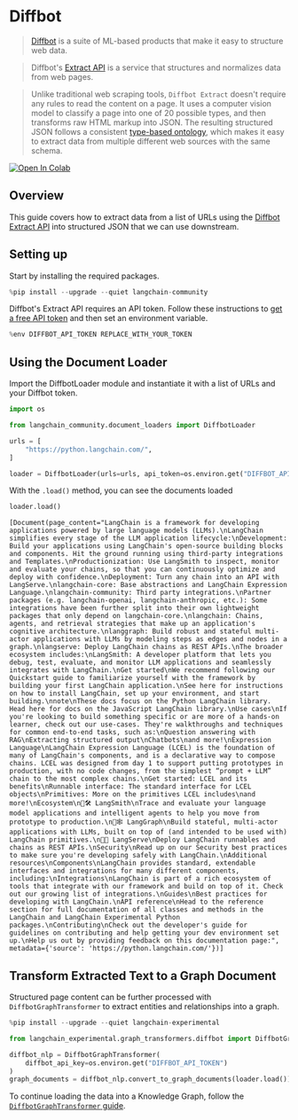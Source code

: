 # Diffbot

>[Diffbot](https://docs.diffbot.com/docs/getting-started-with-diffbot) is a suite of ML-based products that make it easy to structure web data.

>Diffbot's [Extract API](https://docs.diffbot.com/reference/extract-introduction) is a service that structures and normalizes data from web pages.

>Unlike traditional web scraping tools, `Diffbot Extract` doesn't require any rules to read the content on a page. It uses a computer vision model to classify a page into one of 20 possible types, and then transforms raw HTML markup into JSON. The resulting structured JSON follows a consistent [type-based ontology](https://docs.diffbot.com/docs/ontology), which makes it easy to extract data from multiple different web sources with the same schema.

[![Open In Colab](https://colab.research.google.com/assets/colab-badge.svg)](https://colab.research.google.com/github/langchain-ai/langchain/blob/master/docs/docs/integrations/document_loaders/diffbot.ipynb)


## Overview
This guide covers how to extract data from a list of URLs using the [Diffbot Extract API](https://www.diffbot.com/products/extract/) into structured JSON that we can use downstream.

## Setting up

Start by installing the required packages.


```python
%pip install --upgrade --quiet langchain-community
```

Diffbot's Extract API requires an API token. Follow these instructions to [get a free API token](/oss/integrations/providers/diffbot#installation-and-setup) and then set an environment variable.


```python
%env DIFFBOT_API_TOKEN REPLACE_WITH_YOUR_TOKEN
```

## Using the Document Loader

Import the DiffbotLoader module and instantiate it with a list of URLs and your Diffbot token.


```python
import os

from langchain_community.document_loaders import DiffbotLoader

urls = [
    "https://python.langchain.com/",
]

loader = DiffbotLoader(urls=urls, api_token=os.environ.get("DIFFBOT_API_TOKEN"))
```

With the `.load()` method, you can see the documents loaded


```python
loader.load()
```



```output
[Document(page_content="LangChain is a framework for developing applications powered by large language models (LLMs).\nLangChain simplifies every stage of the LLM application lifecycle:\nDevelopment: Build your applications using LangChain's open-source building blocks and components. Hit the ground running using third-party integrations and Templates.\nProductionization: Use LangSmith to inspect, monitor and evaluate your chains, so that you can continuously optimize and deploy with confidence.\nDeployment: Turn any chain into an API with LangServe.\nlangchain-core: Base abstractions and LangChain Expression Language.\nlangchain-community: Third party integrations.\nPartner packages (e.g. langchain-openai, langchain-anthropic, etc.): Some integrations have been further split into their own lightweight packages that only depend on langchain-core.\nlangchain: Chains, agents, and retrieval strategies that make up an application's cognitive architecture.\nlanggraph: Build robust and stateful multi-actor applications with LLMs by modeling steps as edges and nodes in a graph.\nlangserve: Deploy LangChain chains as REST APIs.\nThe broader ecosystem includes:\nLangSmith: A developer platform that lets you debug, test, evaluate, and monitor LLM applications and seamlessly integrates with LangChain.\nGet started\nWe recommend following our Quickstart guide to familiarize yourself with the framework by building your first LangChain application.\nSee here for instructions on how to install LangChain, set up your environment, and start building.\nnote\nThese docs focus on the Python LangChain library. Head here for docs on the JavaScript LangChain library.\nUse cases\nIf you're looking to build something specific or are more of a hands-on learner, check out our use-cases. They're walkthroughs and techniques for common end-to-end tasks, such as:\nQuestion answering with RAG\nExtracting structured output\nChatbots\nand more!\nExpression Language\nLangChain Expression Language (LCEL) is the foundation of many of LangChain's components, and is a declarative way to compose chains. LCEL was designed from day 1 to support putting prototypes in production, with no code changes, from the simplest “prompt + LLM” chain to the most complex chains.\nGet started: LCEL and its benefits\nRunnable interface: The standard interface for LCEL objects\nPrimitives: More on the primitives LCEL includes\nand more!\nEcosystem\n🦜🛠️ LangSmith\nTrace and evaluate your language model applications and intelligent agents to help you move from prototype to production.\n🦜🕸️ LangGraph\nBuild stateful, multi-actor applications with LLMs, built on top of (and intended to be used with) LangChain primitives.\n🦜🏓 LangServe\nDeploy LangChain runnables and chains as REST APIs.\nSecurity\nRead up on our Security best practices to make sure you're developing safely with LangChain.\nAdditional resources\nComponents\nLangChain provides standard, extendable interfaces and integrations for many different components, including:\nIntegrations\nLangChain is part of a rich ecosystem of tools that integrate with our framework and build on top of it. Check out our growing list of integrations.\nGuides\nBest practices for developing with LangChain.\nAPI reference\nHead to the reference section for full documentation of all classes and methods in the LangChain and LangChain Experimental Python packages.\nContributing\nCheck out the developer's guide for guidelines on contributing and help getting your dev environment set up.\nHelp us out by providing feedback on this documentation page:", metadata={'source': 'https://python.langchain.com/'})]
```


## Transform Extracted Text to a Graph Document

Structured page content can be further processed with `DiffbotGraphTransformer` to extract entities and relationships into a graph.


```python
%pip install --upgrade --quiet langchain-experimental
```


```python
from langchain_experimental.graph_transformers.diffbot import DiffbotGraphTransformer

diffbot_nlp = DiffbotGraphTransformer(
    diffbot_api_key=os.environ.get("DIFFBOT_API_TOKEN")
)
graph_documents = diffbot_nlp.convert_to_graph_documents(loader.load())
```

To continue loading the data into a Knowledge Graph, follow the [`DiffbotGraphTransformer` guide](/oss/integrations/graphs/diffbot/#loading-the-data-into-a-knowledge-graph).
